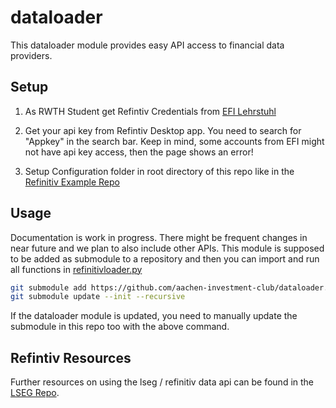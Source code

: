 # dataloader
This dataloader module provides easy API access to financial data providers.

## Setup

1. As RWTH Student get Refintiv Credentials from [EFI Lehrstuhl](https://www.efi.rwth-aachen.de/cms/efi/das-lehr-und-forschungsgebiet/~rihb/eikon/)

2. Get your api key from Refintiv Desktop app. You need to search for "Appkey" in the search bar. Keep in mind, some accounts from EFI might not have api key access, then the page shows an error!

3. Setup Configuration folder in root directory of this repo like in the [Refinitiv Example Repo](https://github.com/LSEG-API-Samples/Example.DataLibrary.Python)

## Usage

Documentation is work in progress. There might be frequent changes in near future and we plan to also include other APIs. This module is supposed to be added as submodule to a repository and then you can import and run all functions in [refinitivloader.py](src/refinitivloader.py)

```sh
git submodule add https://github.com/aachen-investment-club/dataloader.git
git submodule update --init --recursive
```

If the dataloader module is updated, you need to manually update the submodule in this repo too with the above command.

## Refintiv Resources

Further resources on using the lseg / refinitiv data api can be found in the [LSEG Repo](https://github.com/LSEG-API-Samples/Example.DataLibrary.Python/tree/lseg-data-examples/Tutorials).
